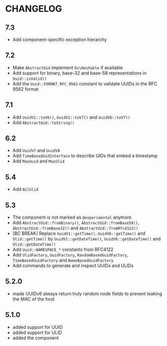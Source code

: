 # CHANGELOG

## 7.3

- Add component-specific exception hierarchy

## 7.2

- Make `AbstractUid` implement `Ds\Hashable` if available
- Add support for binary, base-32 and base-58 representations in `Uuid::isValid()`
- Add the `Uuid::FORMAT_RFC_9562` constant to validate UUIDs in the RFC 9562 format

## 7.1

- Add `UuidV1::toV6()`, `UuidV1::toV7()` and `UuidV6::toV7()`
- Add `AbstractUid::toString()`

## 6.2

- Add `UuidV7` and `UuidV8`
- Add `TimeBasedUidInterface` to describe UIDs that embed a timestamp
- Add `MaxUuid` and `MaxUlid`

## 5.4

- Add `NilUlid`

## 5.3

- The component is not marked as `@experimental` anymore
- Add `AbstractUid::fromBinary()`, `AbstractUid::fromBase58()`, `AbstractUid::fromBase32()` and `AbstractUid::fromRfc4122()`
- [BC BREAK] Replace `UuidV1::getTime()`, `UuidV6::getTime()` and `Ulid::getTime()` by `UuidV1::getDateTime()`, `UuidV6::getDateTime()` and `Ulid::getDateTime()`
- Add `Uuid::NAMESPACE_*` constants from RFC4122
- Add `UlidFactory`, `UuidFactory`, `RandomBasedUuidFactory`, `TimeBasedUuidFactory` and `NameBasedUuidFactory`
- Add commands to generate and inspect UUIDs and ULIDs

## 5.2.0

- made UUIDv6 always return truly random node fields to prevent leaking the MAC of the host

## 5.1.0

- added support for UUID
- added support for ULID
- added the component
